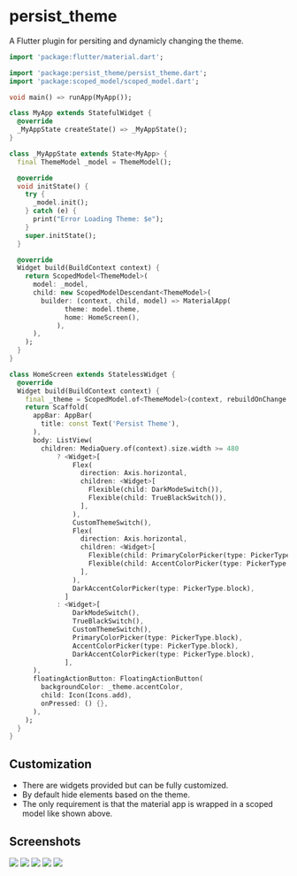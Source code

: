 # persist_theme

A Flutter plugin for persiting and dynamicly changing the theme.

``` dart 
import 'package:flutter/material.dart';

import 'package:persist_theme/persist_theme.dart';
import 'package:scoped_model/scoped_model.dart';

void main() => runApp(MyApp());

class MyApp extends StatefulWidget {
  @override
  _MyAppState createState() => _MyAppState();
}

class _MyAppState extends State<MyApp> {
  final ThemeModel _model = ThemeModel();

  @override
  void initState() {
    try {
      _model.init();
    } catch (e) {
      print("Error Loading Theme: $e");
    }
    super.initState();
  }

  @override
  Widget build(BuildContext context) {
    return ScopedModel<ThemeModel>(
      model: _model,
      child: new ScopedModelDescendant<ThemeModel>(
        builder: (context, child, model) => MaterialApp(
              theme: model.theme,
              home: HomeScreen(),
            ),
      ),
    );
  }
}

class HomeScreen extends StatelessWidget {
  @override
  Widget build(BuildContext context) {
    final _theme = ScopedModel.of<ThemeModel>(context, rebuildOnChange: true);
    return Scaffold(
      appBar: AppBar(
        title: const Text('Persist Theme'),
      ),
      body: ListView(
        children: MediaQuery.of(context).size.width >= 480
            ? <Widget>[
                Flex(
                  direction: Axis.horizontal,
                  children: <Widget>[
                    Flexible(child: DarkModeSwitch()),
                    Flexible(child: TrueBlackSwitch()),
                  ],
                ),
                CustomThemeSwitch(),
                Flex(
                  direction: Axis.horizontal,
                  children: <Widget>[
                    Flexible(child: PrimaryColorPicker(type: PickerType.block)),
                    Flexible(child: AccentColorPicker(type: PickerType.block)),
                  ],
                ),
                DarkAccentColorPicker(type: PickerType.block),
              ]
            : <Widget>[
                DarkModeSwitch(),
                TrueBlackSwitch(),
                CustomThemeSwitch(),
                PrimaryColorPicker(type: PickerType.block),
                AccentColorPicker(type: PickerType.block),
                DarkAccentColorPicker(type: PickerType.block),
              ],
      ),
      floatingActionButton: FloatingActionButton(
        backgroundColor: _theme.accentColor,
        child: Icon(Icons.add),
        onPressed: () {},
      ),
    );
  }
}

```

## Customization

* There are widgets provided but can be fully customized.
* By default hide elements based on the theme.
* The only requirement is that the material app is wrapped in a scoped model like shown above.

## Screenshots

![](https://github.com/AppleEducate/plugins/blob/master/packages/persist_theme/screenshots/1.png)
![](https://github.com/AppleEducate/plugins/blob/master/packages/persist_theme/screenshots/2.png)
![](https://github.com/AppleEducate/plugins/blob/master/packages/persist_theme/screenshots/3.png)
![](https://github.com/AppleEducate/plugins/blob/master/packages/persist_theme/screenshots/4.png)
![](https://github.com/AppleEducate/plugins/blob/master/packages/persist_theme/screenshots/5.png)
